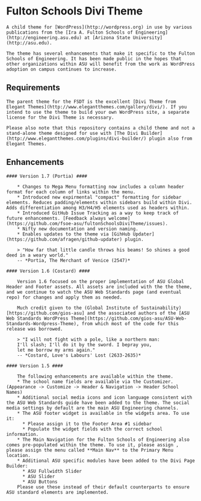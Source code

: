 # Fulton Schools Divi Theme #

	A child theme for [WordPress](http://wordpress.org) in use by various publications from the [Ira A. Fulton Schools of Engineering](http://engineering.asu.edu) at [Arizona State University](http://asu.edu). 

	The theme has several enhancements that make it specific to the Fulton Schools of Engineering. It has been made public in the hopes that other organizations within ASU will benefit from the work as WordPress adoption on campus continues to increase.

## Requirements ##

	The parent theme for the FSDT is the excellent [Divi Theme from Elegant Themes](http://www.elegantthemes.com/gallery/divi/). If you intend to use the theme to build your own WordPress site, a separate license for the Divi Theme is necessary. 

	Please also note that this repository contains a child theme and not a stand-alone theme designed for use with [The Divi Builder](http://www.elegantthemes.com/plugins/divi-builder/) plugin also from Elegant Themes. 

## Enhancements ##

	#### Version 1.7 (Portia) ####

		* Changes to Mega Menu formatting now includes a column header format for each column of links within the menu.
		* Introduced new expirmental "compact" formatting for sidebar elements. Reduces padding/elements within sidebars build within Divi. Adds differentiation among H3/H4/H5 elements used as headers within.
		* Introduced GitHub Issue Tracking as a way to keep track of future enhancements. [Feedback always welcome](https://github.com/fsoe-asu/fultonSchoolsDiviTheme/issues).
		* Nifty new documentation and version naming.
		* Enables updates to the theme via [GihHub Updater](https://github.com/afragen/github-updater) plugin.

		> "How far that little candle throws his beams! So shines a good deed in a weary world."
		-- *Portia, The Merchant of Venice (2547)*

	#### Version 1.6 (Costard) ####

		Version 1.6 focused on the proper implementation of ASU Global Header and Footer assets. All assets are included with the the theme, and we continue to watch the ASU Web Standards page (and eventual repo) for changes and apply them as needed.

		Much credit given to the (Global Institute of Sustainability)[https://github.com/gios-asu] and the associated authors of the [ASU Web Standards WordPress Theme](https://github.com/gios-asu/ASU-Web-Standards-Wordpress-Theme), from which most of the code for this release was borrowed.

		> "I will not fight with a pole, like a northern man: 
		I'll slash; I'll do it by the sword. I bepray you, 
		let me borrow my arms again."
		-- *Costard, Love's Labours' Lost (2633-2635)*

	#### Version 1.5 ####

		The following enhancements are available within the theme.
		* The school name fields are available via the Customizer. (Appearance -> Customize -> Header & Navigation -> Header School Names)
		* Additional social media icons and icon language consistent with the ASU Web Standards guide have been added to the theme. The social media settings by default are the main ASU Engineering channels.
		* The ASU footer widget is available in the widgets area. To use it:
		  * Please assign it to the Footer Area #1 sidebar 
		  * Populate the widget fields with the correct school information.
		* The Main Navigation for the Fulton Schools of Engineering also comes pre-populated within the theme. To use it, please assign , please assign the menu called **Main Nav** to the Primary Menu location.
		* Additional ASU specific modules have been added to the Divi Page Builder:
		  * ASU Fullwidth Slider
		  * ASU Slider
		  * ASU Buttons
		Please use these instead of their default counterparts to ensure ASU standard elements are implemented.

